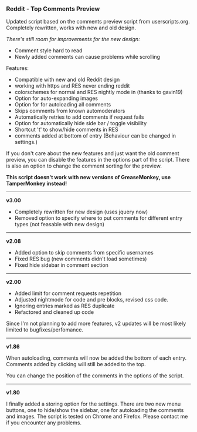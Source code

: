 ### Reddit - Top Comments Preview ###

Updated script based on the comments preview script from userscripts.org. Completely rewritten, works with new and old design.

*There's still room for improvements for the new design:*
- Comment style hard to read
- Newly added comments can cause problems while scrolling

Features:

 - Compatible with new and old Reddit design
 - working with https and RES never ending reddit
 - colorschemes for normal and RES nightly mode in (thanks to gavin19)
 - Option for auto-expanding images
 - Option for for autoloading all comments
 - Skips comments from known automoderators
 - Automatically retries to add comments if request fails
 - Option for automatically hide side bar / toggle visibility
 - Shortcut 't' to show/hide comments in RES
 - comments added at bottom of entry
   (Behaviour can be changed in settings.)


If you don't care about the new features and just want the old comment preview, you can disable the features in the options part of the script.
There is also an option to change the comment sorting for the preview.

**This script doesn't work with new versions of GreaseMonkey, use TamperMonkey instead!**

-------

**v3.00**
- Completely rewritten for new design (uses jquery now)
- Removed option to specify where to put comments for different entry types (not feasable with new design)

-------

**v2.08**

- Added option to skip comments from specific usernames
- Fixed RES bug (new comments didn't load sometimes)
- Fixed hide sidebar in comment section

-------

**v2.00**

- Added limit for comment requests repetition
- Adjusted nightmode for code and pre blocks, revised css code.
- Ignoring entries marked as RES duplicate
- Refactored and cleaned up code

Since I'm not planning to add more features, v2 updates will be most likely limited to bugfixes/perfomance.

----------

**v1.86**

When autoloading, comments will now be added the bottom of each entry.
Comments added by clicking will still be added to the top.

You can change the position of the comments in the options of the script.


--------

**v1.80**

I finally added a storing option for the settings.
There are two new menu buttons, one to hide/show the sidebar, one for autoloading the comments and images. The script is tested on Chrome and Firefox. Please contact me if you encounter any problems.
